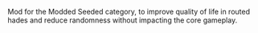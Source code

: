Mod for the Modded Seeded category, to improve quality of life in routed
hades and reduce randomness without impacting the core gameplay.
